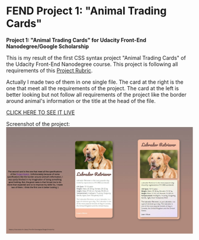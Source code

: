 # FEND Project 1: "Animal Trading Cards"

**Project 1: "Animal Trading Cards" for Udacity Front-End Nanodegree/Google Scholarship**

This is my result of the first CSS syntax project "Animal Trading Cards" of the Udacity Front-End Nanodegree course.
This project is following all requirements of this [Project Rubric](https://review.udacity.com/#!/rubrics/151/view).

Actually I made two of them in one single file. The card at the right is the one that meet all the requirements of the project. The card at the left is better looking but not follow all requirements of the project like the border around animal's information or the title at the head of the file.

[CLICK HERE TO SEE IT LIVE](https://nikitavasilev.github.io/fend-animal-trading-cards/)

Screenshot of the project:
![Screenshot of Project Animal Trading Cards](https://github.com/NikitaVasilev/FEND-P1-Animal-Trading-Cards/blob/master/Screenshot%20trading%20cards.jpg)
